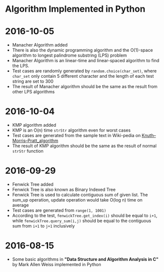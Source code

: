 # Algorithm Implemented in Python

2016-10-05
===
- Manacher Algorithm added
- There is also the dynamic programming algorithm and the O(1)-space algorithm to longest palindrome substring (LPS) problem
- Manacher Algorithm is an linear-time and linear-spaced algorithm to find the LPS.
- Test cases are randomly generated by `random.choice(char_set)`, where `char_set` only contain 5 different character and the length of each test string are set to 300
- The result of Manacher algorithm should be the same as the result from other LPS algorithms

2016-10-04
===
- KMP algorithm added
- KMP is an O(n) time `strStr` algorithm even for worst cases
- Test cases are generated from the sample text in Wiki-pedia on [Knuth–Morris–Pratt_algorithm](https://en.wikipedia.org/wiki/Knuth%E2%80%93Morris%E2%80%93Pratt_algorithm)
- The result of KMP algorithm should be the same as the result of normal `strStr` function

2016-09-29
===
- Fenwick Tree added
- Fenwick Tree is also known as Binary Indexed Tree
- Fenwick Tree is used to calculate contiguous sum of given list. The sum_up operation, update operation would take O(log n) time on average
- Test cases are generated from `range(1, 1001)`
- According to the test, `fenwickTree.get_index(i)` should be equal to `i+1`, while `fenwickTree.query_sum(i,j)` should be equal to the contiguous sum from `i+1` to `j+1` inclusively

2016-08-15
=====
- Some basic algorithms in **"Data Structure and Algorithm Analysis in C"** by Mark Allen Weiss implemented in Python